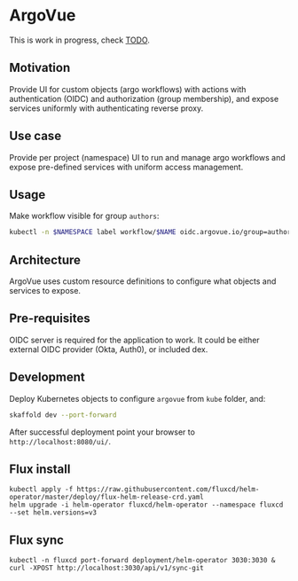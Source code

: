 # ArgoVue

This is work in progress, check [TODO](TODO.md).

## Motivation

Provide UI for custom objects (argo workflows) with actions with authentication (OIDC) and authorization (group membership),
and expose services uniformly with authenticating reverse proxy.

## Use case

Provide per project (namespace) UI to run and manage argo workflows and expose pre-defined services with uniform access management.

## Usage

Make workflow visible for group `authors`:

```sh
kubectl -n $NAMESPACE label workflow/$NAME oidc.argovue.io/group=authors
```

## Architecture

ArgoVue uses custom resource definitions to configure what objects and services to expose.

## Pre-requisites

OIDC server is required for the application to work. It could be either external OIDC provider (Okta, Auth0), or included
dex.

## Development

Deploy Kubernetes objects to configure `argovue` from `kube` folder, and:

```sh
skaffold dev --port-forward
```

After successful deployment point your browser to `http://localhost:8080/ui/`.

## Flux install

```
kubectl apply -f https://raw.githubusercontent.com/fluxcd/helm-operator/master/deploy/flux-helm-release-crd.yaml
helm upgrade -i helm-operator fluxcd/helm-operator --namespace fluxcd --set helm.versions=v3
```

## Flux sync

```
kubectl -n fluxcd port-forward deployment/helm-operator 3030:3030 &
curl -XPOST http://localhost:3030/api/v1/sync-git
```
